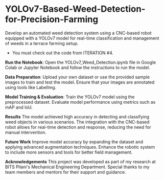 # YOLOv7-Based-Weed-Detection-for-Precision-Farming
Develop an automated weed detection system using a CNC-based robot equipped with a YOLOv7 model for real-time classification and management of weeds in a terrace farming setup.
- You must check out the code from ITERATION #4.

**Run the Notebook**: 
Open the YOLOv7_Weed_Detection.ipynb file in Google Colab or Jupyter Notebook and follow the instructions to run the model.

**Data Preparation**:
Upload your own dataset or use the provided sample images to train and test the model.
Ensure that your images are annotated using tools like LabelImg.

**Model Training & Evaluation**:
Train the YOLOv7 model using the preprocessed dataset.
Evaluate model performance using metrics such as mAP and IoU.

**Results**
The model achieved high accuracy in detecting and classifying weed objects in various scenarios. The integration with the CNC-based robot allows for real-time detection and response, reducing the need for manual intervention.

**Future Work**
Improve model accuracy by expanding the dataset and applying advanced augmentation techniques.
Enhance the robotic system to include more sensors and tools for better field management.

**Acknowledgements**
This project was developed as part of my research at BITS Pilani's Mechanical Engineering Department. Special thanks to my team members and mentors for their support and guidance.

